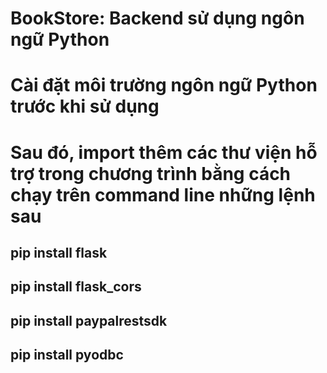# BookStore: Backend sử dụng ngôn ngữ Python
# Cài đặt môi trường ngôn ngữ Python trước khi sử dụng
# Sau đó, import thêm các thư viện hỗ trợ trong chương trình bằng cách chạy trên command line những lệnh sau
## pip install flask
## pip install flask_cors
## pip install paypalrestsdk
## pip install pyodbc
